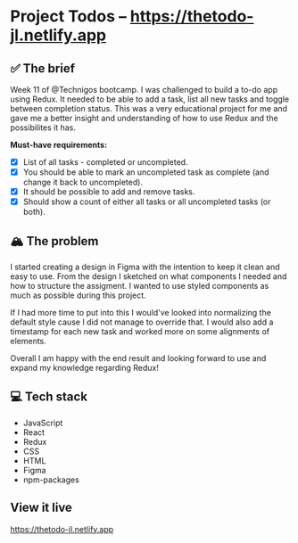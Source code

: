 # Project Todos – https://thetodo-jl.netlify.app

## ✅ The brief
Week 11 of @Technigos bootcamp. I was challenged to build a to-do app using Redux.
It needed to be able to add a task, list all new tasks and toggle between completion status.
This was a very educational project for me and gave me a better insight and understanding of how to use Redux and the possibilites it has.

**Must-have requirements:**
- [x] List of all tasks - completed or uncompleted.
- [x] You should be able to mark an uncompleted task as complete (and change it back to uncompleted).
- [x] It should be possible to add and remove tasks.
- [x] Should show a count of either all tasks or all uncompleted tasks (or both).

## 🏔️ The problem

I started creating a design in Figma with the intention to keep it clean and easy to use. From the design I sketched on what components I needed and how to structure the assigment.  I wanted to use styled components as much as possible during this project.

If I had more time to put into this I would've looked into normalizing the default style cause I did not manage to override that. I would also add a timestamp for each new task and worked more on some alignments of elements.

Overall I am happy with the end result and looking forward to use and expand my knowledge regarding Redux! 

## 💻 Tech stack
- JavaScript 
- React
- Redux
- CSS
- HTML
- Figma
- npm-packages

## View it live

https://thetodo-jl.netlify.app
